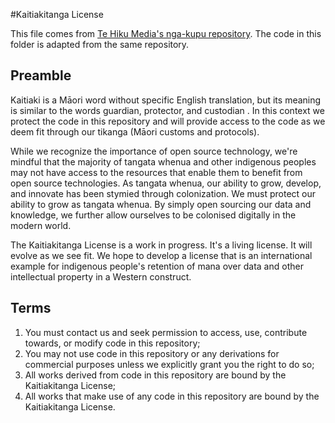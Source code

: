 #Kaitiakitanga License

This file comes from [Te Hiku Media's nga-kupu repository](https://github.com/TeHikuMedia/nga-kupu).
The code in this folder is adapted from the same repository.

## Preamble

Kaitiaki is a Māori word without specific English translation, but its meaning
is similar to the words guardian, protector, and custodian . In this context
we protect the code in this repository and will provide access to the code as
we deem fit through our tikanga (Māori customs and protocols).

While we recognize the importance of open source technology, we're mindful
that the majority of tangata whenua and other indigenous peoples may not have
access to the resources that enable them to benefit from open source
technologies. As tangata whenua, our ability to grow, develop, and innovate
has been stymied through colonization. We must protect our ability to grow as
tangata whenua. By simply open sourcing our data and knowledge, we further
allow ourselves to be colonised digitally in the modern world.

The Kaitiakitanga License is a work in progress. It's a living license. It
will evolve as we see fit. We hope to develop a license that is an
international example for indigenous people's retention of mana over data and
other intellectual property in a Western construct.

## Terms

1. You must contact us and seek permission to access, use, contribute towards,
   or modify code in this repository;
1. You may not use code in this repository or any derivations for commercial
   purposes unless we explicitly grant you the right to do so;
1. All works derived from code in this repository are bound by the
   Kaitiakitanga License;
1. All works that make use of any code in this repository are bound by the
   Kaitiakitanga License.
